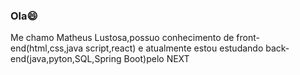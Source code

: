### Ola😄
Me chamo Matheus Lustosa,possuo conhecimento de front-end(html,css,java script,react) 
e atualmente estou estudando back-end(java,pyton,SQL,Spring Boot)pelo NEXT




